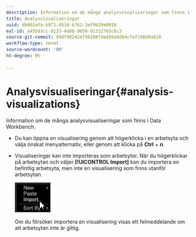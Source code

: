 ```yaml
---
description: Information om de många analysvisualiseringar som finns i Data Workbench.
title: Analysvisualiseringar
uuid: db003afa-b971-4510-b762-3ef9b29e0910
exl-id: a455d3cc-8133-4a08-9656-91332765c6c3
source-git-commit: d9df90242ef96188f4e4b5e6d04cfef196b0a628
workflow-type: tm+mt
source-wordcount: '90'
ht-degree: 0%

---
```


# Analysvisualiseringar{#analysis-visualizations}

Information om de många analysvisualiseringar som finns i Data Workbench.

* Du kan öppna en visualisering genom att högerklicka i en arbetsyta och välja önskat menyalternativ, eller genom att klicka på **Ctrl** + **n**.

* Visualiseringar kan inte importeras som arbetsytor. När du högerklickar på arbetsytan och väljer **[!UICONTROL Import]** kan du importera en befintlig arbetsyta, men inte en visualisering som finns utanför arbetsytan.

   ![](assets/import_workspace.png)

   Om du försöker importera en visualisering visas ett felmeddelande om att arbetsytan inte är giltig.
